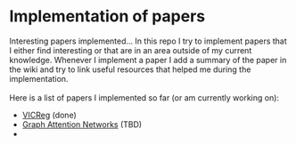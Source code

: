 # Implementation of papers
Interesting papers implemented...
In this repo I try to implement papers that I either find interesting or that are in an area outside of my current knowledge. Whenever I implement a paper I add a summary of the paper in the wiki and try to link useful resources that helped me during the implementation. <br> <br>
Here is a list of papers I implemented so far (or am currently working on):
* [VICReg](https://arxiv.org/abs/2105.04906) (done)
* [Graph Attention Networks](https://arxiv.org/abs/1710.10903) (TBD)
* 
